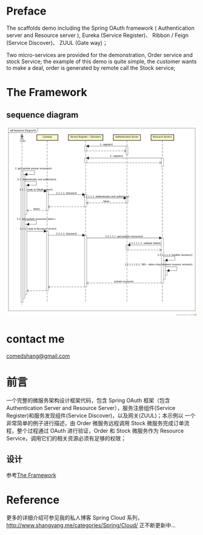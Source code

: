 # Preface

The scaffolds demo including the Spring OAuth framework ( Authentication server and Resource server ), Eureka (Service Register)、 Ribbon / Feign (Service Discover)、
ZUUL (Gate way)；

Two micro-services are provided for the demonstration, Order service and stock Service; the example of this demo is quite simple, the customer wants to make a deal, order is 
generated by remote call the Stock service;

# The Framework

## sequence diagram

 ![](sequence-diagram.png)

# contact me

comedshang@gmail.com

# 前言

一个完整的微服务架构设计框架代码，包含 Spring OAuth 框架（包含 Authentication Server and Resource Server），服务注册组件(Service Register)和服务发现组件(Service Discover)，以及网关(ZUUL)；本示例以
一个非常简单的例子进行描述，由 Order 微服务远程调用 Stock 微服务完成订单流程，整个过程通过 OAuth 进行验证，Order 和 Stock 微服务作为 Resource Service，调用它们的相关资源必须有足够的权限； 

## 设计

参考[The Framework](#the-framework)

# Reference

更多的详细介绍可参见我的私人博客 Spring Cloud 系列，http://www.shangyang.me/categories/Spring/Cloud/ 正不断更新中...